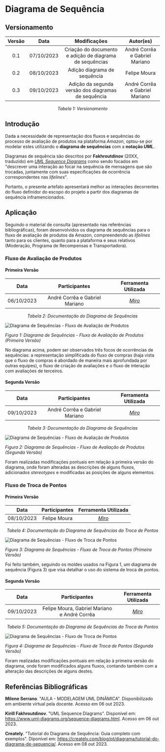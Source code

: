 # Diagrama de Sequência

## Versionamento

<center>

| **Versão** | **Data** | **Modificações** | **Autor(es)** |
| :--: | :--: | :--: | :--: |
| 0.1 | 07/10/2023 | Criação do documento e adição de diagrama de sequências | André Corrêa e Gabriel Mariano |
| 0.2 | 08/10/2023 | Adição diagrama de sequência | Felipe Moura |
| 0.3 | 09/10/2023 | Adição da segunda versão dos diagramas de sequência | André Corrêa e Gabriel Mariano |


*Tabela 1: Versionamento*

</center>


## Introdução

Dada a necessidade de representação dos fluxos e sequências do processo de avaliação de produtos na plataforma *Amazon*, optou-se por modelar estes utilizando o **diagrama de sequências** com a **notação *UML***.

Diagramas de sequência são descritos por **Fakhroutdinov** (20XX, traduzido) em [*UML Sequence Diagrams*](https://www.uml-diagrams.org/sequence-diagrams.html) como sendo focados em "descrever uma interação ao focar na sequência de mensagens que são trocadas, juntamente com suas especificações de ocorrência correspondentes nas *lifelines*".

Portanto, o presente artefato apresentará melhor as interações decorrentes do fluxo definidor do escopo do projeto a partir dos diagramas de sequência inframencionados.

## Aplicação

Seguindo o material de consulta (apresentado nas referências bibliográficas), foram desenvolvidos os diagrama de sequências para o fluxo de avaliação de produtos da Amazon, compreendendo as *lifelines* tanto para os clientes, quanto para a plataforma e seus relativos (Moderação, Programa de Recompensas e Transportadora). 

### Fluxo de Avaliação de Produtos

#### Primeira Versão

<center>

| **Data** | **Participantes** | **Ferramenta Utilizada** |
| :--: | :--: | :--: |
| 06/10/2023 | André Corrêa e Gabriel Mariano | [*Miro*](https://miro.com/app/dashboard/) |

*Tabela 2: Documentação do Diagrama de Sequências*

</center>

![Diagrama de Sequências - Fluxo de Avaliação de Produtos](../../../Assets/Modelagem/DiagramaSequencia.jpg)

*Figura 1: Diagrama de Sequências - Fluxo de Avaliação de Produtos (Primeira Versão)*

No diagrama acima, podem ser observados três focos de ocorrências de sequências: a representação simplificada do fluxo de compras (haja vista que o fluxo de compras é abordado de maneira mais aprofundada por outras equipes), o fluxo de criação de avaliações e o fluxo de interação com avaliações de terceiros.

#### Segunda Versão

<center>

| **Data** | **Participantes** | **Ferramenta Utilizada** |
| :--: | :--: | :--: |
| 09/10/2023 | André Corrêa e Gabriel Mariano | [*Miro*](https://miro.com/app/dashboard/) |

*Tabela 3: Documentação do Diagrama de Sequências*

</center>

![Diagrama de Sequências - Fluxo de Avaliação de Produtos](../../../Assets/Modelagem/DiagramaSequencia1_v2.jpg)

*Figura 2: Diagrama de Sequências - Fluxo de Avaliação de Produtos (Segunda Versão)*

Foram realizadas modificações pontuais em relação à primeira versão do diagrama, onde foram alteradas as descrições de alguns fluxos, adicionados *stereotypes* e modificadas as posições de alguns elementos.

### Fluxo de Troca de Pontos

#### Primeira Versão

<center>

| **Data** | **Participantes** | **Ferramenta Utilizada** |
| :--: | :--: | :--: |
| 08/10/2023 | Felipe Moura | [*Miro*](https://miro.com/app/dashboard/) |

*Tabela 4: Documentação do Diagrama de Sequências da Troca de Pontos*

</center>

![Diagrama de Sequências - Fluxo de Troca de Pontos](../../../Assets/Modelagem/DiagramaSequenciaTrocaPontos.jpg)

*Figura 3: Diagrama de Sequências - Fluxo de Troca de Pontos (Primeira Versão)*

Foi feito também, seguindo os moldes usados na Figura 1, um diagrama de sequência (Figura 3) que visa detalhar o uso do sistema de troca de pontos.

#### Segunda Versão

<center>

| **Data** | **Participantes** | **Ferramenta Utilizada** |
| :--: | :--: | :--: |
| 09/10/2023 | Felipe Moura, Gabriel Mariano e André Corrêa | [*Miro*](https://miro.com/app/dashboard/) |

*Tabela 5: Documentação do Diagrama de Sequências da Troca de Pontos*

</center>

![Diagrama de Sequências - Fluxo de Troca de Pontos](../../../Assets/Modelagem/DiagramaSequencia2_v2.jpg)

*Figura 4: Diagrama de Sequências - Fluxo de Troca de Pontos (Segunda Versão)*

Foram realizadas modificações pontuais em relação à primeira versão do diagrama, onde foram modificados alguns fluxos, contando também com a alteração das descrições de alguns destes.

## Referências Bibliográficas

**Milene Serrano**. "AULA - MODELAGEM UML DINÂMICA". Disponibilizado em ambiente virtual pela docente. Acesso em 06 out 2023.

**Kirill Fakhroutdinov**. "UML Sequence Diagrams". Disponível em: <https://www.uml-diagrams.org/sequence-diagrams.html>. Acesso em 06 out 2023.

**Creately**. "Tutorial do Diagrama de Sequência: Guia completo com exemplos". Diponível em: <https://creately.com/blog/pt/diagrama/tutorial-do-diagrama-de-sequencia/>. Acesso em 08 out 2023.